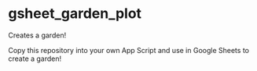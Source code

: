 # gsheet_garden_plot
Creates a garden!

Copy this repository into your own App Script and use in Google Sheets to create a garden!

